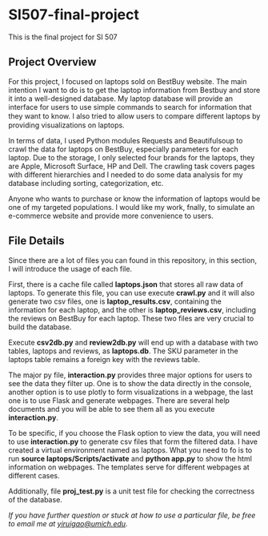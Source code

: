 # SI507-final-project
This is the final project for SI 507


## Project Overview

For this project, I focused on laptops sold on BestBuy website. The main intention I want to do is to get the laptop
information from Bestbuy and store it into a well-designed database. My laptop database will provide an interface for users to use
simple commands to search for information that they want to know. I also tried to allow users to compare diﬀerent laptops by
providing visualizations on laptops.

In terms of data, I used Python modules Requests and Beautifulsoup to crawl the data for laptops on BestBuy, especially parameters for each laptop. Due to the storage, I only selected four brands for the laptops, they are Apple, Microsoft Surface, HP and Dell. The crawling task covers pages with different hierarchies and  I needed to do some data analysis for my database including sorting, categorization,
etc. 

Anyone who wants to purchase or know the information of laptops would be one of my targeted populations. I would like my
work, fnally, to simulate an e-commerce website and provide more convenience to users.


## File Details

Since there are a lot of files you can found in this repository, in this section, I will introduce the usage of each file.

First, there is a cache file called **laptops.json** that stores all raw data of laptops. To generate this file, you can use execute **crawl.py** and it will also generate two csv files, one is **laptop_results.csv**, containing the information for each laptop, and the other is **laptop_reviews.csv**, including the reviews on BestBuy for each laptop. These two files are very crucial to build the database.

Execute **csv2db.py** and **review2db.py** will end up with a database with two tables, laptops and reviews, as **laptops.db**. The SKU parameter in the laptops table remains a foreign key with the reviews table. 

The major py file, **interaction.py** provides three major options for users to see the data they filter up. One is to show the data directly in the console, another option is to use plotly to form visualizations in a webpage, the last one is to use Flask and generate webpages. There are several help documents and you will be able to see them all as you execute **interaction.py**.

To be specific, if you choose the Flask option to view the data, you will need to use **interaction.py** to generate csv files that form the filtered data. I have created a virtual environment named as laptops. What you need to fo is to run **source laptops/Scripts/activate** and **python app.py** to show the html information on webpages. The templates serve for different webpages at different cases.

Additionally, file **proj_test.py** is a unit test file for checking the correctness of the database.

*If you have further question or stuck at how to use a particular file, be free to email me at yiruigao@umich.edu*.
